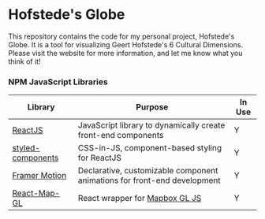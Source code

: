 # Hofstede's Globe

This repository contains the code for my personal project, Hofstede's Globe. It is a tool for visualizing Geert Hofstede's 6 Cultural Dimensions. Please visit the website for more information, and let me know what you think of it!

### NPM JavaScript Libraries

| Library                                                    | Purpose                                                                     | In Use |
| ---------------------------------------------------------- | --------------------------------------------------------------------------- | ------ |
| [ReactJS](https://reactjs.org/)                            | JavaScript library to dynamically create front-end components               | Y      |
| [styled-components](https://styled-components.com/)        | CSS-in-JS, component-based styling for ReactJS                              | Y      |
| [Framer Motion](https://www.framer.com/motion/)            | Declarative, customizable component animations for front-end development    | Y      |
| [React-Map-GL](https://visgl.github.io/react-map-gl/)      | React wrapper for [Mapbox GL JS](https://docs.mapbox.com/mapbox-gl-js/api/) | Y      |
